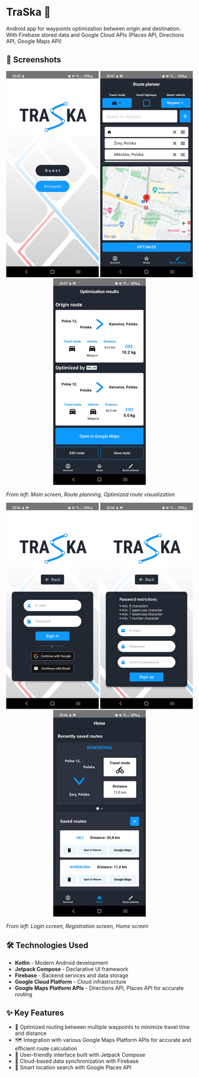 # TraSka 📍

Android app for waypoints optimization between origin and destination. With Firebase stored data and Google Cloud APIs (Places API, Directions API, Google Maps API)

## 📱 Screenshots

<div align="center">
  <img src="main_screen.jpg" width="250" alt="Start Screen" />
  <img src="route_planner.jpg" width="250" alt="Route Planning" />
  <img src="optimized_route.jpg" width="250" alt="Optimized Route" />
</div>

*From left: Main screen, Route planning, Optimized route visualization*

<div align="center">
  <img src="login_screen.jpg" width="250" alt="Login Screen" />
  <img src="reg.jpg" width="250" alt="Registration Screen" />
  <img src="home_screen.jpg" width="250" alt="Home Screen" />
</div>

*From left: Login ccreen, Registration screen, Home screen*

## 🛠️ Technologies Used

- **Kotlin** - Modern Android development
- **Jetpack Compose** - Declarative UI framework
- **Firebase** - Backend services and data storage
- **Google Cloud Platform** - Cloud infrastructure
- **Google Maps Platform APIs** - Directions API, Places API for accurate routing

## ✨ Key Features

- 🎯 Optimized routing between multiple waypoints to minimize travel time and distance
- 🗺️ Integration with various Google Maps Platform APIs for accurate and efficient route calculation
- 🎨 User-friendly interface built with Jetpack Compose
- 💾 Cloud-based data synchronization with Firebase
- 📍 Smart location search with Google Places API
